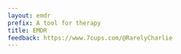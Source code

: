 ```yaml
---
layout: emdr
prefix: A tool for therapy
title: EMDR
feedback: https://www.7cups.com/@RarelyCharlie
---
```

